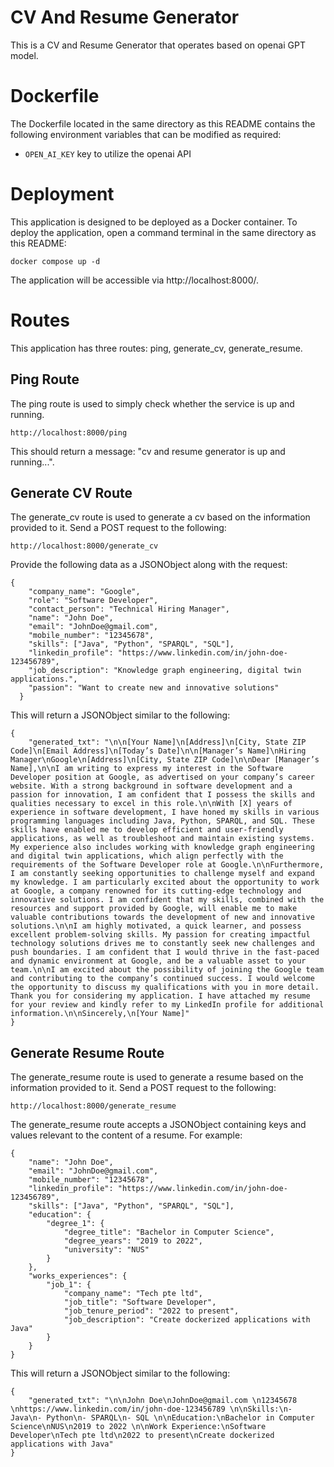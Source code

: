 # CV And Resume Generator
This is a CV and Resume Generator that operates based on openai GPT model.

# Dockerfile
The Dockerfile located in the same directory as this README contains the following environment variables that can be modified as required:
- `OPEN_AI_KEY` key to utilize the openai API

# Deployment
This application is designed to be deployed as a Docker container. To deploy the application, open a command terminal in the same directory as this README:
```
docker compose up -d
```

The application will be accessible via http://localhost:8000/.

# Routes
This application has three routes: ping, generate_cv, generate_resume. 

## Ping Route
The ping route is used to simply check whether the service is up and running.

```
http://localhost:8000/ping
```
This should return a message: "cv and resume generator is up and running...".

## Generate CV Route
The generate_cv route is used to generate a cv based on the information provided to it. Send a POST request to the following:

```
http://localhost:8000/generate_cv
```
Provide the following data as a JSONObject along with the request:
```
{
    "company_name": "Google",
    "role": "Software Developer",
    "contact_person": "Technical Hiring Manager",
    "name": "John Doe",
    "email": "JohnDoe@gmail.com",
    "mobile_number": "12345678",
    "skills": ["Java", "Python", "SPARQL", "SQL"],
    "linkedin_profile": "https://www.linkedin.com/in/john-doe-123456789",
    "job_description": "Knowledge graph engineering, digital twin applications.",
    "passion": "Want to create new and innovative solutions"
  }
```
This will return a JSONObject similar to the following:
```
{
    "generated_txt": "\n\n[Your Name]\n[Address]\n[City, State ZIP Code]\n[Email Address]\n[Today’s Date]\n\n[Manager’s Name]\nHiring Manager\nGoogle\n[Address]\n[City, State ZIP Code]\n\nDear [Manager’s Name],\n\nI am writing to express my interest in the Software Developer position at Google, as advertised on your company’s career website. With a strong background in software development and a passion for innovation, I am confident that I possess the skills and qualities necessary to excel in this role.\n\nWith [X] years of experience in software development, I have honed my skills in various programming languages including Java, Python, SPARQL, and SQL. These skills have enabled me to develop efficient and user-friendly applications, as well as troubleshoot and maintain existing systems. My experience also includes working with knowledge graph engineering and digital twin applications, which align perfectly with the requirements of the Software Developer role at Google.\n\nFurthermore, I am constantly seeking opportunities to challenge myself and expand my knowledge. I am particularly excited about the opportunity to work at Google, a company renowned for its cutting-edge technology and innovative solutions. I am confident that my skills, combined with the resources and support provided by Google, will enable me to make valuable contributions towards the development of new and innovative solutions.\n\nI am highly motivated, a quick learner, and possess excellent problem-solving skills. My passion for creating impactful technology solutions drives me to constantly seek new challenges and push boundaries. I am confident that I would thrive in the fast-paced and dynamic environment at Google, and be a valuable asset to your team.\n\nI am excited about the possibility of joining the Google team and contributing to the company’s continued success. I would welcome the opportunity to discuss my qualifications with you in more detail. Thank you for considering my application. I have attached my resume for your review and kindly refer to my LinkedIn profile for additional information.\n\nSincerely,\n[Your Name]"
}
```

## Generate Resume Route
The generate_resume route is used to generate a resume based on the information provided to it. Send a POST request to the following:

```
http://localhost:8000/generate_resume
```
The generate_resume route accepts a JSONObject containing keys and values relevant to the content of a resume. For example:
```
{
    "name": "John Doe",
    "email": "JohnDoe@gmail.com",
    "mobile_number": "12345678",
    "linkedin_profile": "https://www.linkedin.com/in/john-doe-123456789",
    "skills": ["Java", "Python", "SPARQL", "SQL"],
    "education": {
        "degree_1": {
            "degree_title": "Bachelor in Computer Science",
            "degree_years": "2019 to 2022",
            "university": "NUS"
        }
    },
    "works_experiences": {
        "job_1": {
            "company_name": "Tech pte ltd",
            "job_title": "Software Developer",
            "job_tenure_period": "2022 to present",
            "job_description": "Create dockerized applications with Java"
        }
    }
}
```
This will return a JSONObject similar to the following:
```
{
    "generated_txt": "\n\nJohn Doe\nJohnDoe@gmail.com \n12345678 \nhttps://www.linkedin.com/in/john-doe-123456789 \n\nSkills:\n- Java\n- Python\n- SPARQL\n- SQL \n\nEducation:\nBachelor in Computer Science\nNUS\n2019 to 2022 \n\nWork Experience:\nSoftware Developer\nTech pte ltd\n2022 to present\nCreate dockerized applications with Java"
}
```